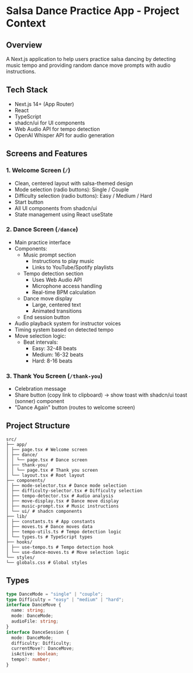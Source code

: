 # Salsa Dance Practice App - Project Context

## Overview

A Next.js application to help users practice salsa dancing by detecting music tempo and providing random dance move prompts with audio instructions.

## Tech Stack

- Next.js 14+ (App Router)
- React
- TypeScript
- shadcn/ui for UI components
- Web Audio API for tempo detection
- OpenAI Whisper API for audio generation

## Screens and Features

### 1. Welcome Screen (`/`)

- Clean, centered layout with salsa-themed design
- Mode selection (radio buttons): Single / Couple
- Difficulty selection (radio buttons): Easy / Medium / Hard
- Start button
- All UI components from shadcn/ui
- State management using React useState

### 2. Dance Screen (`/dance`)

- Main practice interface
- Components:
  - Music prompt section
    - Instructions to play music
    - Links to YouTube/Spotify playlists
  - Tempo detection section
    - Uses Web Audio API
    - Microphone access handling
    - Real-time BPM calculation
  - Dance move display
    - Large, centered text
    - Animated transitions
  - End session button
- Audio playback system for instructor voices
- Timing system based on detected tempo
- Move selection logic:
  - Beat intervals:
    - Easy: 32-48 beats
    - Medium: 16-32 beats
    - Hard: 8-16 beats

### 3. Thank You Screen (`/thank-you`)

- Celebration message
- Share button (copy link to clipboard) -> show toast with shadcn/ui toast (sonner) component
- "Dance Again" button (routes to welcome screen)

## Project Structure

```
src/
├── app/
│ ├── page.tsx # Welcome screen
│ ├── dance/
│ │ └── page.tsx # Dance screen
│ ├── thank-you/
│ │ └── page.tsx # Thank you screen
│ └── layout.tsx # Root layout
├── components/
│ ├── mode-selector.tsx # Dance mode selection
│ ├── difficulty-selector.tsx # Difficulty selection
│ ├── tempo-detector.tsx # Audio analysis
│ ├── move-display.tsx # Dance move display
│ ├── music-prompt.tsx # Music instructions
│ └── ui/ # shadcn components
├── lib/
│ ├── constants.ts # App constants
│ ├── moves.ts # Dance moves data
│ ├── tempo-utils.ts # Tempo detection logic
│ └── types.ts # TypeScript types
├── hooks/
│ ├── use-tempo.ts # Tempo detection hook
│ └── use-dance-moves.ts # Move selection logic
└── styles/
└── globals.css # Global styles
```

## Types

```typescript
type DanceMode = "single" | "couple";
type Difficulty = "easy" | "medium" | "hard";
interface DanceMove {
  name: string;
  mode: DanceMode;
  audioFile: string;
}
interface DanceSession {
  mode: DanceMode;
  difficulty: Difficulty;
  currentMove?: DanceMove;
  isActive: boolean;
  tempo?: number;
}
```
